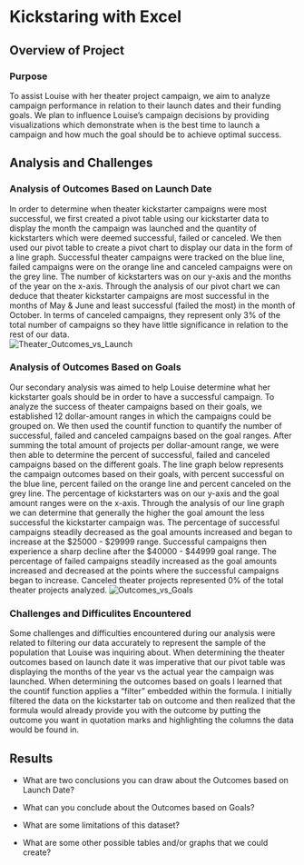# Kickstaring with Excel

## Overview of Project

### Purpose
To assist Louise with her theater project campaign, we aim to analyze campaign performance in relation to their launch  dates and their funding goals. We plan to influence Louise’s campaign decisions by providing visualizations which demonstrate when is the best time to launch a campaign and how much the goal should be to achieve optimal success. 
## Analysis and Challenges 

### Analysis of Outcomes Based on Launch Date 
In order to determine when theater kickstarter campaigns were most successful, we first created a pivot table using our kickstarter data to display the month the campaign was launched and the quantity of kickstarters which were deemed successful, failed or canceled. We then used our pivot table to create a pivot chart to display our data in the form of a line graph. Successful theater campaigns were tracked on the blue line, failed campaigns were on the orange line and canceled campaigns were on the grey line. The number of kickstarters was on our y-axis and the months of the year on the x-axis. Through the analysis of our pivot chart we can deduce that theater kickstarter campaigns are most successful in the months of May & June and least successful (failed the most) in the month of October. In terms of canceled campaigns, they represent only 3% of the total number of campaigns so they have little significance in relation to the rest of our data.  
![Theater_Outcomes_vs_Launch](https://user-images.githubusercontent.com/91925639/137608531-4e099f5a-2287-46d8-8b00-e1d87cb6e19a.png)
### Analysis of Outcomes Based on Goals
Our secondary analysis was aimed to help Louise determine what her kickstarter goals should be in order to have a successful campaign. To analyze the success of theater campaigns based on their goals, we established 12 dollar-amount ranges in which the campaigns could be grouped on. We then used the countif function to quantify the number of successful, failed and canceled campaigns based on the goal ranges. After summing the total amount of projects per dollar-amount range, we were then able to determine the percent of successful, failed and canceled campaigns based on the different goals. The line graph below represents the campaign outcomes based on their goals, with percent successful on the blue line, percent failed on the orange line and percent canceled on the grey line. The percentage of kickstarters was on our y-axis and the goal amount ranges were on the x-axis. Through the analysis of our line graph we can determine that generally the higher the goal amount the less successful the kickstarter campaign was. The percentage of successful campaigns steadily decreased as the goal amounts increased and began to increase at the $25000 - $29999 range. Successful campaigns then experience a sharp decline after the $40000 - $44999 goal range. The percentage of failed campaigns steadily increased as the goal amounts increased and decreased at the points where the successful campaigns began to increase. Canceled theater projects represented 0% of the total theater projects analyzed. 
![Outcomes_vs_Goals](https://user-images.githubusercontent.com/91925639/137608590-98c89c13-80c9-45fd-9042-76ed611b3d25.png)
### Challenges and Difficulites Encountered 
Some challenges and difficulties encountered during our analysis were related to filtering our data accurately to represent the sample of the population that Louise was inquiring about. When determining the theater outcomes based on launch date it was imperative that our pivot table was displaying the months of the year vs the actual year the campaign was launched. When determining the outcomes based on goals I learned that the countif function applies a “filter” embedded within the formula. I initially filtered the data on the kickstarter tab on outcome and then realized that the formula would already provide you with the outcome by putting the outcome you want in quotation marks and highlighting the columns the data would be found in. 
## Results 
- What are two conclusions you can draw about the Outcomes based on Launch Date? 

- What can you conclude about the Outcomes based on Goals?

- What are some limitations of this dataset? 

- What are some other possible tables and/or graphs that we could create? 
